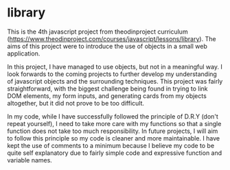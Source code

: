 # library

This is the 4th javascript project from theodinproject curriculum (https://www.theodinproject.com/courses/javascript/lessons/library). The aims of this project were to introduce the use of objects in a small web application.

In this project, I have managed to use objects, but not in a meaningful way. I look forwards to the coming projects to further develop my understanding of javascript objects and the surrounding techniques. This project was fairly straightforward, with the biggest challenge being found in trying to link DOM elements, my form inputs, and generating cards from my objects altogether, but it did not prove to be too difficult.

In my code, while I have successfully followed the principle of D.R.Y (don't repeat yourself), I need to take more care with my functions so that a single function does not take too much responsibility. In future projects, I will aim to follow this principle so my code is cleaner and more maintainable. I have kept the use of comments to a minimum because I believe my code to be quite self explanatory due to fairly simple code and expressive function and variable names.

